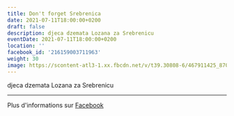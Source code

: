 ```yaml
---
title: Don't forget Srebrenica
date: 2021-07-11T18:00:00+0200
draft: false
description: djeca dzemata Lozana za Srebrenicu
eventDate: 2021-07-11T18:00:00+0200
location: ''
facebook_id: '216159003711963'
weight: 30
image: https://scontent-atl3-1.xx.fbcdn.net/v/t39.30808-6/467911425_8702124949883247_8451066247417132989_n.jpg?_nc_cat=103&ccb=1-7&_nc_sid=9e60e4&_nc_eui2=AeGxBM5gmFoBDnSrQC1cOb3STHlsLy7Cd4JMeWwvLsJ3ggEqyGsB_zl-XvvPGWy8f0UPzzWjAuO3Zv4k3PBjBnj3&_nc_ohc=xzhIFcGhhzgQ7kNvwH0vbct&_nc_oc=AdlSAyN_wcL9FVQ60E2iS9JNGgW-cyk2urMqZoACPRAl9-7tVeTigfpsFe3rFNtvu38&_nc_zt=23&_nc_ht=scontent-atl3-1.xx&edm=ABTKTjYEAAAA&_nc_gid=l972pGkTW-4pC7gElJK0GA&oh=00_AfEs96GY17ABFR5UKB3gb9Uhji7zT6w-xo1S957mz0syIQ&oe=681A2359
---
```


djeca dzemata Lozana za Srebrenicu

---

Plus d'informations sur [Facebook](https://facebook.com/events/216159003711963)